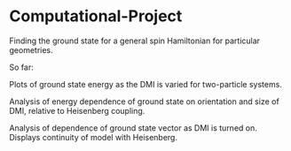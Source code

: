 # Computational-Project
Finding the ground state for a general spin Hamiltonian for particular geometries.

So far: 

Plots of ground state energy as the DMI is varied for two-particle systems. 

Analysis of energy dependence of ground state on orientation and size of DMI, relative to Heisenberg coupling.

Analysis of dependence of ground state vector as DMI is turned on. Displays continuity of model with Heisenberg.
